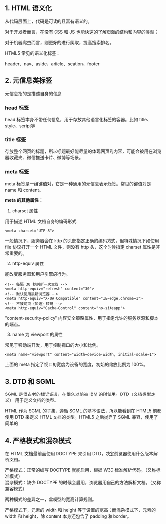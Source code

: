 ## 1. HTML 语义化

从代码层面上，代码是可读的且富有语义的。

对于开发者而言，在没有 CSS 和 JS 也能快速的了解页面的结构和内容的类型；

对于机器爬虫而言，则更好的进行爬取，提高搜索排名。

HTML5 常见的语义化标签：

header、nav、aside、article、seation、footer

## 2. 元信息类标签

元信息指的是描述自身的信息

### head 标签

head 标签本身不带任何信息，用于存放其他语言化标签的容器。比如 title、style、script等

### title 标签

存放整个网页的标题，所以标题最好能尽量的体现网页的内容，可能会被用在浏览器收藏夹、微信推送卡片、微博等场景。

### meta 标签

meta 标签是一组键值对，它是一种通用的元信息表示标签。常见的键值对是 name 和 content。

**meta 的其他属性：**

1. charset 属性

用于描述 HTML 文档自身的编码形式

```
<meta charset="UTF-8">
```

一般情况下，服务器会在 http 的头部指定正确的编码方式，但特殊情况下如使用 file 协议打开一个 HTML 文件，则没有 http 头，这个时候指定 charset 属性是非常重要的。

2. http-equiv 属性

能改变服务器和用户引擎的行为。

```
<!-- 每隔 30 秒刷新一次文档 -->
<meta http-equiv="refresh" content="30">
<!-- 默认使用最新浏览器 -->
<meta http-equiv="X-UA-Compatible" content="IE=edge,chrome=1">
<!-- 不被网页（加速）转码 -->
<meta http-equiv="Cache-Control" content="no-siteapp">
```

"content-security-policy" 内容安全策略属性，用于指定允许的服务器源和脚本的端点。

3. name 为 viewport 的属性

常见于移动端开发，用于控制视口的大小和比例。

```
<meta name="viewport" content="width=device-width, initial-scale=1">
```

上面的 meta 指定了视口的宽度为设备的宽度，初始的缩放比例为 100%。

## 3. DTD 和 SGML

SGML 是很古老的标记语言，在很久以前被 IBM 的所使用。DTD（文档类型定义） 用于定义文档的类型。

HTML 作为 SGML 的子集，遵循 SGML 的基本语法，所以能看到在 HTML5 前都使用 DTD 来定义 HTML 文档的类型。HTML5 之后抛弃了 SGML 兼容，使用了简单的 <!DOCTYPE html>

## 4. 严格模式和混杂模式

在 HTML 文档最前面使用 DOCTYPE 来引用 DTD，决定浏览器使用什么版本解析文档。

严格模式：正常的编写 DOCTYPE 就能启用，根据 W3C 标准解析代码。（又称标准模式）  
混杂模式：缺少 DOCTYPE 的时候会启用，浏览器用自己的方法解析文档。（又称兼容模式）

两种模式的差异之一，盒模型的宽高计算规则。

严格模式下，元素的 width 和 height 等于设置的宽高；而混杂模式下，元素的 width 和 height，除 content 本身还包含了 padding 和 border。